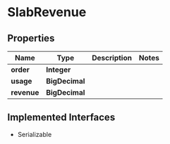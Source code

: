 

# SlabRevenue


## Properties

| Name | Type | Description | Notes |
|------------ | ------------- | ------------- | -------------|
|**order** | **Integer** |  |  |
|**usage** | **BigDecimal** |  |  |
|**revenue** | **BigDecimal** |  |  |


## Implemented Interfaces

* Serializable


